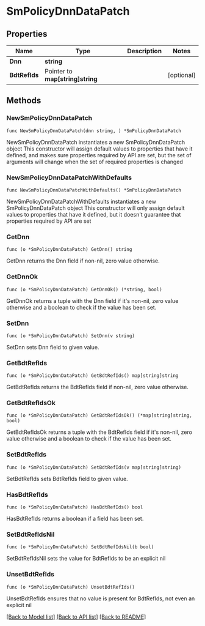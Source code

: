 # SmPolicyDnnDataPatch

## Properties

Name | Type | Description | Notes
------------ | ------------- | ------------- | -------------
**Dnn** | **string** |  | 
**BdtRefIds** | Pointer to **map[string]string** |  | [optional] 

## Methods

### NewSmPolicyDnnDataPatch

`func NewSmPolicyDnnDataPatch(dnn string, ) *SmPolicyDnnDataPatch`

NewSmPolicyDnnDataPatch instantiates a new SmPolicyDnnDataPatch object
This constructor will assign default values to properties that have it defined,
and makes sure properties required by API are set, but the set of arguments
will change when the set of required properties is changed

### NewSmPolicyDnnDataPatchWithDefaults

`func NewSmPolicyDnnDataPatchWithDefaults() *SmPolicyDnnDataPatch`

NewSmPolicyDnnDataPatchWithDefaults instantiates a new SmPolicyDnnDataPatch object
This constructor will only assign default values to properties that have it defined,
but it doesn't guarantee that properties required by API are set

### GetDnn

`func (o *SmPolicyDnnDataPatch) GetDnn() string`

GetDnn returns the Dnn field if non-nil, zero value otherwise.

### GetDnnOk

`func (o *SmPolicyDnnDataPatch) GetDnnOk() (*string, bool)`

GetDnnOk returns a tuple with the Dnn field if it's non-nil, zero value otherwise
and a boolean to check if the value has been set.

### SetDnn

`func (o *SmPolicyDnnDataPatch) SetDnn(v string)`

SetDnn sets Dnn field to given value.


### GetBdtRefIds

`func (o *SmPolicyDnnDataPatch) GetBdtRefIds() map[string]string`

GetBdtRefIds returns the BdtRefIds field if non-nil, zero value otherwise.

### GetBdtRefIdsOk

`func (o *SmPolicyDnnDataPatch) GetBdtRefIdsOk() (*map[string]string, bool)`

GetBdtRefIdsOk returns a tuple with the BdtRefIds field if it's non-nil, zero value otherwise
and a boolean to check if the value has been set.

### SetBdtRefIds

`func (o *SmPolicyDnnDataPatch) SetBdtRefIds(v map[string]string)`

SetBdtRefIds sets BdtRefIds field to given value.

### HasBdtRefIds

`func (o *SmPolicyDnnDataPatch) HasBdtRefIds() bool`

HasBdtRefIds returns a boolean if a field has been set.

### SetBdtRefIdsNil

`func (o *SmPolicyDnnDataPatch) SetBdtRefIdsNil(b bool)`

 SetBdtRefIdsNil sets the value for BdtRefIds to be an explicit nil

### UnsetBdtRefIds
`func (o *SmPolicyDnnDataPatch) UnsetBdtRefIds()`

UnsetBdtRefIds ensures that no value is present for BdtRefIds, not even an explicit nil

[[Back to Model list]](../README.md#documentation-for-models) [[Back to API list]](../README.md#documentation-for-api-endpoints) [[Back to README]](../README.md)


